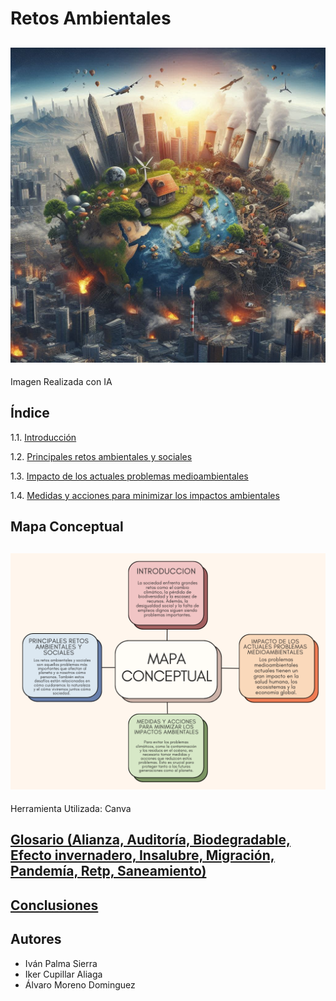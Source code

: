 # Retos Ambientales
![introduccion](img/introduccion.jpg)
---
Imagen Realizada con IA
## Índice
1.1. [Introducción](introduccion.md)

1.2. [Principales retos ambientales y sociales](principalesretos.md)

1.3. [Impacto de los actuales problemas medioambientales](impacto.md)

1.4. [Medidas y acciones para minimizar los impactos ambientales](medidasyacciones.md)
 
## Mapa Conceptual
![mapaconceptual](img/mapaconceptual.png)
---
Herramienta Utilizada: Canva
## [Glosario (Alianza, Auditoría, Biodegradable, Efecto invernadero, Insalubre, Migración, Pandemía, Retp, Saneamiento)](https://www.canva.com/design/DAGXrMpNKFs/JnGVMU9QjNGquODAEW4UNQ/edit?utm_content=DAGXrMpNKFs&utm_campaign=designshare&utm_medium=link2&utm_source=sharebutton)
## [Conclusiones](conclusiones.md)
## Autores
- Iván Palma Sierra
- Iker Cupillar Aliaga
- Álvaro Moreno Dominguez
